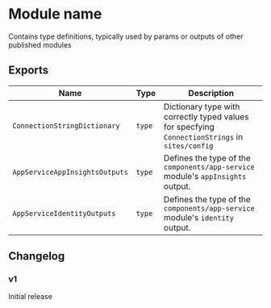 # Module name

Contains type definitions, typically used by params or outputs of other published modules

## Exports

Name | Type | Description
-|-|-
`ConnectionStringDictionary` | `type` | Dictionary type with correctly typed values for specfying `ConnectionStrings` in `sites/config`
`AppServiceAppInsightsOutputs` | `type` | Defines the type of the `components/app-service` module's `appInsights` output.
`AppServiceIdentityOutputs` | `type` | Defines the type of the `components/app-service` module's `identity` output.

## Changelog

### v1
Initial release